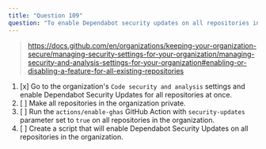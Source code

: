 ```yaml
---
title: "Question 109"
question: "To enable Dependabot security updates on all repositories in an organization you should:"
---
```



> https://docs.github.com/en/organizations/keeping-your-organization-secure/managing-security-settings-for-your-organization/managing-security-and-analysis-settings-for-your-organization#enabling-or-disabling-a-feature-for-all-existing-repositories
1. [x] Go to the organization's `Code security and analysis` settings and enable Dependabot Security Updates for all repositories at once.
1. [ ] Make all repositories in the organization private.
1. [ ] Run the `actions/enable-ghas` GitHub Action with `security-updates` parameter set to `true` on all repositories in the organization.
1. [ ] Create a script that will enable Dependabot Security Updates on all repositories in the organization.
